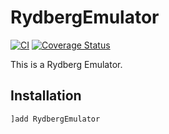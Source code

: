 # RydbergEmulator

[![CI](https://github.com/Happy-Diode/RydbergEmulator.jl/workflows/CI/badge.svg)](https://github.com/Happy-Diode/RydbergEmulator.jl/actions)
[![Coverage Status](https://coveralls.io/repos/github/Happy-Diode/RydbergEmulator.jl/badge.svg?branch=HEAD&t=gLyoGX)](https://coveralls.io/github/Happy-Diode/RydbergEmulator.jl?branch=HEAD)

This is a Rydberg Emulator.

## Installation

```julia
]add RydbergEmulator
```
